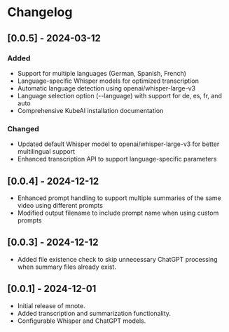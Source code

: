 # Changelog

## [0.0.5] - 2024-03-12

### Added
- Support for multiple languages (German, Spanish, French)
- Language-specific Whisper models for optimized transcription
- Automatic language detection using openai/whisper-large-v3
- Language selection option (--language) with support for de, es, fr, and auto
- Comprehensive KubeAI installation documentation

### Changed
- Updated default Whisper model to openai/whisper-large-v3 for better multilingual support
- Enhanced transcription API to support language-specific parameters

## [0.0.4] - 2024-12-12

- Enhanced prompt handling to support multiple summaries of the same video using different prompts
- Modified output filename to include prompt name when using custom prompts

## [0.0.3] - 2024-12-12

- Added file existence check to skip unnecessary ChatGPT processing when summary files already exist.

## [0.0.1] - 2024-12-01

- Initial release of mnote.
- Added transcription and summarization functionality.
- Configurable Whisper and ChatGPT models.
